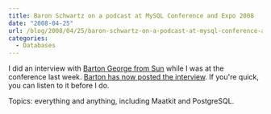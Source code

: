 ```yaml
---
title: Baron Schwartz on a podcast at MySQL Conference and Expo 2008
date: "2008-04-25"
url: /blog/2008/04/25/baron-schwartz-on-a-podcast-at-mysql-conference-and-expo-2008/
categories:
  - Databases
---
```

I did an interview with [Barton George from Sun][1] while I was at the conference last week. [Barton has now posted the interview][2]. If you're quick, you can listen to it before I do.

Topics: everything and anything, including Maatkit and PostgreSQL.

 [1]: http:/http://www.xaprb.com/blogs.sun.com/barton808/
 [2]: http:/http://www.xaprb.com/blogs.sun.com/barton808/entry/mysql_conf08_talkin_to_baron
